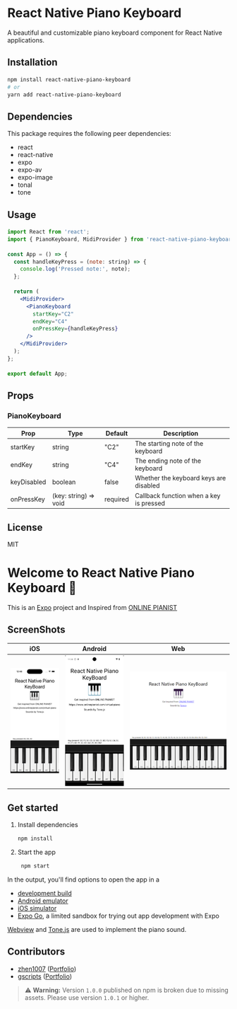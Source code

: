 # React Native Piano Keyboard

A beautiful and customizable piano keyboard component for React Native applications.

## Installation

```bash
npm install react-native-piano-keyboard
# or
yarn add react-native-piano-keyboard
```

## Dependencies

This package requires the following peer dependencies:
- react
- react-native
- expo
- expo-av
- expo-image
- tonal
- tone

## Usage

```jsx
import React from 'react';
import { PianoKeyboard, MidiProvider } from 'react-native-piano-keyboard';

const App = () => {
  const handleKeyPress = (note: string) => {
    console.log('Pressed note:', note);
  };

  return (
    <MidiProvider>
      <PianoKeyboard
        startKey="C2"
        endKey="C4"
        onPressKey={handleKeyPress}
      />
    </MidiProvider>
  );
};

export default App;
```

## Props

### PianoKeyboard

| Prop | Type | Default | Description |
|------|------|---------|-------------|
| startKey | string | "C2" | The starting note of the keyboard |
| endKey | string | "C4" | The ending note of the keyboard |
| keyDisabled | boolean | false | Whether the keyboard keys are disabled |
| onPressKey | (key: string) => void | required | Callback function when a key is pressed |

## License

MIT

# Welcome to React Native Piano Keyboard 👋
This is an [Expo](https://expo.dev/) project and Inspired from [ONLINE PIANIST](https://www.onlinepianist.com/virtual-piano)

## ScreenShots
| iOS | Android | Web |
| ----------- | ----------- | ----------- |
| ![Screenshot of React Native Piano Keyboard for iOS](./images/ios.png) | ![Screenshot of React Native Piano Keyboard for Android](./images/android.png) | ![Screenshot of React Native Piano Keyboard for web](./images/web.png) |

## Get started
1. Install dependencies

   ```bash
   npm install
   ```

2. Start the app

   ```bash
    npm start
   ```

In the output, you'll find options to open the app in a

- [development build](https://docs.expo.dev/develop/development-builds/introduction/)
- [Android emulator](https://docs.expo.dev/workflow/android-studio-emulator/)
- [iOS simulator](https://docs.expo.dev/workflow/ios-simulator/)
- [Expo Go](https://expo.dev/go), a limited sandbox for trying out app development with Expo

[Webview](https://github.com/react-native-webview/react-native-webview) and [Tone.js](https://tonejs.github.io/) are used to implement the piano sound.

## Contributors

- [zhen1007](https://github.com/zhen1007) ([Portfolio](https://zhen-portfolio.vercel.app/))
- [gscripts](https://github.com/grnsmn) ([Portfolio](https://simoneguarnuccio.vercel.app/))

> ⚠️ **Warning:** Version `1.0.0` published on npm is broken due to missing assets. Please use version `1.0.1` or higher.

